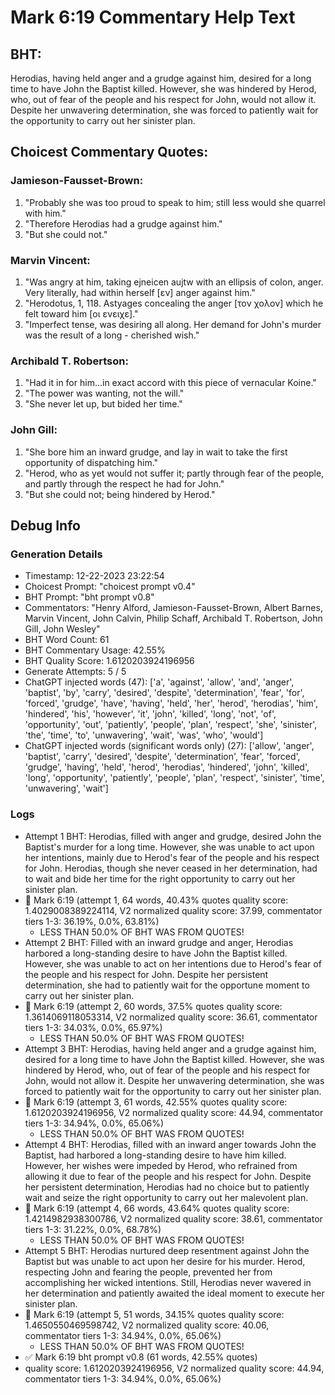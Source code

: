 # Mark 6:19 Commentary Help Text

## BHT:
Herodias, having held anger and a grudge against him, desired for a long time to have John the Baptist killed. However, she was hindered by Herod, who, out of fear of the people and his respect for John, would not allow it. Despite her unwavering determination, she was forced to patiently wait for the opportunity to carry out her sinister plan.

## Choicest Commentary Quotes:
### Jamieson-Fausset-Brown:
1. "Probably she was too proud to speak to him; still less would she quarrel with him." 
2. "Therefore Herodias had a grudge against him." 
3. "But she could not."

### Marvin Vincent:
1. "Was angry at him, taking ejneicen aujtw with an ellipsis of colon, anger. Very literally, had within herself [εν] anger against him."
2. "Herodotus, 1, 118. Astyages concealing the anger [τον χολον] which he felt toward him [οι ενειχε]."
3. "Imperfect tense, was desiring all along. Her demand for John's murder was the result of a long - cherished wish."

### Archibald T. Robertson:
1. "Had it in for him...in exact accord with this piece of vernacular Koine."
2. "The power was wanting, not the will."
3. "She never let up, but bided her time."

### John Gill:
1. "She bore him an inward grudge, and lay in wait to take the first opportunity of dispatching him." 
2. "Herod, who as yet would not suffer it; partly through fear of the people, and partly through the respect he had for John." 
3. "But she could not; being hindered by Herod."


## Debug Info
### Generation Details
- Timestamp: 12-22-2023 23:22:54
- Choicest Prompt: "choicest prompt v0.4"
- BHT Prompt: "bht prompt v0.8"
- Commentators: "Henry Alford, Jamieson-Fausset-Brown, Albert Barnes, Marvin Vincent, John Calvin, Philip Schaff, Archibald T. Robertson, John Gill, John Wesley"
- BHT Word Count: 61
- BHT Commentary Usage: 42.55%
- BHT Quality Score: 1.6120203924196956
- Generate Attempts: 5 / 5
- ChatGPT injected words (47):
	['a', 'against', 'allow', 'and', 'anger', 'baptist', 'by', 'carry', 'desired', 'despite', 'determination', 'fear', 'for', 'forced', 'grudge', 'have', 'having', 'held', 'her', 'herod', 'herodias', 'him', 'hindered', 'his', 'however', 'it', 'john', 'killed', 'long', 'not', 'of', 'opportunity', 'out', 'patiently', 'people', 'plan', 'respect', 'she', 'sinister', 'the', 'time', 'to', 'unwavering', 'wait', 'was', 'who', 'would']
- ChatGPT injected words (significant words only) (27):
	['allow', 'anger', 'baptist', 'carry', 'desired', 'despite', 'determination', 'fear', 'forced', 'grudge', 'having', 'held', 'herod', 'herodias', 'hindered', 'john', 'killed', 'long', 'opportunity', 'patiently', 'people', 'plan', 'respect', 'sinister', 'time', 'unwavering', 'wait']

### Logs
- Attempt 1 BHT: Herodias, filled with anger and grudge, desired John the Baptist's murder for a long time. However, she was unable to act upon her intentions, mainly due to Herod's fear of the people and his respect for John. Herodias, though she never ceased in her determination, had to wait and bide her time for the right opportunity to carry out her sinister plan.
- 🔄 Mark 6:19 (attempt 1, 64 words, 40.43% quotes quality score: 1.4029008389224114, V2 normalized quality score: 37.99, commentator tiers 1-3: 36.19%, 0.0%, 63.81%) 
	- LESS THAN 50.0% OF BHT WAS FROM QUOTES!
- Attempt 2 BHT: Filled with an inward grudge and anger, Herodias harbored a long-standing desire to have John the Baptist killed. However, she was unable to act on her intentions due to Herod's fear of the people and his respect for John. Despite her persistent determination, she had to patiently wait for the opportune moment to carry out her sinister plan.
- 🔄 Mark 6:19 (attempt 2, 60 words, 37.5% quotes quality score: 1.3614069118053314, V2 normalized quality score: 36.61, commentator tiers 1-3: 34.03%, 0.0%, 65.97%) 
	- LESS THAN 50.0% OF BHT WAS FROM QUOTES!
- Attempt 3 BHT: Herodias, having held anger and a grudge against him, desired for a long time to have John the Baptist killed. However, she was hindered by Herod, who, out of fear of the people and his respect for John, would not allow it. Despite her unwavering determination, she was forced to patiently wait for the opportunity to carry out her sinister plan.
- 🔄 Mark 6:19 (attempt 3, 61 words, 42.55% quotes quality score: 1.6120203924196956, V2 normalized quality score: 44.94, commentator tiers 1-3: 34.94%, 0.0%, 65.06%) 
	- LESS THAN 50.0% OF BHT WAS FROM QUOTES!
- Attempt 4 BHT: Herodias, filled with an inward anger towards John the Baptist, had harbored a long-standing desire to have him killed. However, her wishes were impeded by Herod, who refrained from allowing it due to fear of the people and his respect for John. Despite her persistent determination, Herodias had no choice but to patiently wait and seize the right opportunity to carry out her malevolent plan.
- 🔄 Mark 6:19 (attempt 4, 66 words, 43.64% quotes quality score: 1.4214982938300786, V2 normalized quality score: 38.61, commentator tiers 1-3: 31.22%, 0.0%, 68.78%) 
	- LESS THAN 50.0% OF BHT WAS FROM QUOTES!
- Attempt 5 BHT: Herodias nurtured deep resentment against John the Baptist but was unable to act upon her desire for his murder. Herod, respecting John and fearing the people, prevented her from accomplishing her wicked intentions. Still, Herodias never wavered in her determination and patiently awaited the ideal moment to execute her sinister plan.
- 🔄 Mark 6:19 (attempt 5, 51 words, 34.15% quotes quality score: 1.4650550469598742, V2 normalized quality score: 40.06, commentator tiers 1-3: 34.94%, 0.0%, 65.06%) 
	- LESS THAN 50.0% OF BHT WAS FROM QUOTES!
- ✅ Mark 6:19 bht prompt v0.8 (61 words, 42.55% quotes)
- quality score: 1.6120203924196956, V2 normalized quality score: 44.94, commentator tiers 1-3: 34.94%, 0.0%, 65.06%)